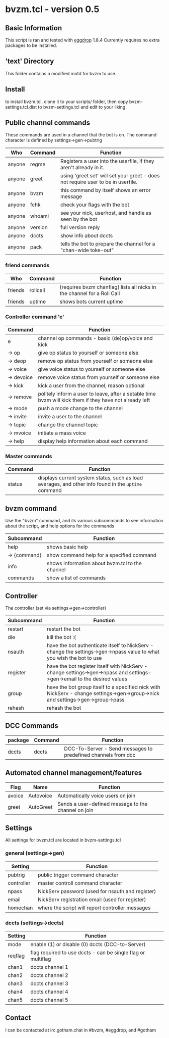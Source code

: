 # bvzm.tcl \- version 0.5


## Basic Information
This script is ran and tested with [eggdrop](http://eggheads.org) 1.8.4
Currently requires no extra packages to be installed.

## 'text' Directory
This folder contains a modified motd for bvzm to use.

## Install
to install bvzm.tcl, clone it to your scripts/ folder, then copy bvzm-settings.tcl.dist to bvzm-settings.tcl and edit to your liking.

## Public channel commands
These commands are used in a channel that the bot is on.
The command character is defined by settings->gen->pubtrig

Who     | Command          | Function
--------|------------------|----------
anyone  | regme            | Registers a user into the userfile, if they aren't already in it.
anyone  | greet            | using 'greet set' will set your greet - does not require user to be in userfile.
anyone  | bvzm             | this command by itself shows an error message
anyone  | fchk             | check your flags with the bot
anyone  | whoami           | see your nick, userhost, and handle as seen by the bot
anyone  | version          | full version reply
anyone  | dccts            | show info about dccts
anyone  | pack             | tells the bot to prepare the channel for a "chan-wide toke-out"

### friend commands
Who     | Command    | Function
--------|------------|----------
friends | rollcall   | {requires bvzm chanflag}  lists all nicks in the channel for a Roll Call
friends | uptime     | shows bots current uptime

### Controller command 'e'
Command | Function
-----------|----------
e          | channel op commands - basic (de)op/voice and kick
-> op      | give op status to yourself or someone else
-> deop    | remove op status from yourself or someone else
-> voice   | give voice status to yourself or someone else
-> devoice | remove voice status from yourself or someone else
-> kick    | kick a user from the channel, reason optional
-> remove  | politely inform a user to leave, after a setable time bvzm will kick them if they have not already left
-> mode    | push a mode change to the channel
-> invite  | invite a user to the channel
-> topic   | change the channel topic
-> mvoice  | initiate a mass voice
-> help    | display help information about each command

### Master commands
Command | Function
--------|----------
status  | displays current system status, such as load averages, and other info found in the `uptime` command

## bvzm command
Use the "bvzm" command, and its various subcommands to see information about the script, and
help options for the commands

Subcommand   | Function
-------------|----------
help         | shows basic help
-> {command} | show command help for a specified command
info         | shows information about bvzm.tcl to the channel
commands     | show a list of commands


## Controller
The controller (set via settings->gen->controller)

Subcommand | Function
-----------|----------
restart    | restart the bot
die        | kill the bot :(
nsauth     | have the bot authenticate itself to NickServ - change the settings->gen->npass value to what you wish the bot to use
register   | have the bot register itself with NickServ - change settings->gen->npass and settings->gen->email to the desired values
group      | have the bot group itself to a specified nick with NickServ - change settings->gen->group->nick and settings->gen->group->pass
rehash     | rehash the bot

## DCC Commands
package  | Command   | Function
---------|-----------|---------
dccts    | dccts     | DCC-To-Server - Send messages to predefined channels from dcc

## Automated channel management/features
Flag    | Name         | Function
--------|--------------|----------
avoice  | Autovoice    | Automatically voice users on join
greet   | AutoGreet    | Sends a user-defined message to the channel on join

## Settings
All settings for bvzm.tcl are located in bvzm-settings.tcl

### general (settings->gen)
Setting    | Function
-----------|----------
pubtrig    | public trigger command character
controller | master controll command character
npass      | NickServ password (used for nsauth and register)
email      | NickServ registration email (used for register)
homechan   | where the script will report controller messages

### dccts (settings->dccts)
Setting    | Function
-----------|----------
mode       | enable (1) or disable (0) dccts (DCC-to-Server)
reqflag    | flag required to use dccts - can be single flag or multiflag
chan1      | dccts channel 1
chan2      | dccts channel 2
chan3      | dccts channel 3
chan4      | dccts channel 4
chan5      | dccts channel 5

## Contact
I can be contacted at irc.gotham.chat in #bvzm, #eggdrop, and #gotham
